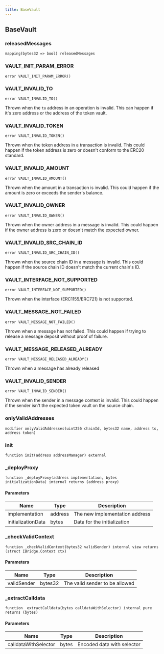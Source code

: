 ```yaml
---
title: BaseVault
---
```


## BaseVault

### releasedMessages

```solidity
mapping(bytes32 => bool) releasedMessages
```

### VAULT_INIT_PARAM_ERROR

```solidity
error VAULT_INIT_PARAM_ERROR()
```

### VAULT_INVALID_TO

```solidity
error VAULT_INVALID_TO()
```

Thrown when the `to` address in an operation is invalid.
This can happen if it's zero address or the address of the token vault.

### VAULT_INVALID_TOKEN

```solidity
error VAULT_INVALID_TOKEN()
```

Thrown when the token address in a transaction is invalid.
This could happen if the token address is zero or doesn't conform to the
ERC20 standard.

### VAULT_INVALID_AMOUNT

```solidity
error VAULT_INVALID_AMOUNT()
```

Thrown when the amount in a transaction is invalid.
This could happen if the amount is zero or exceeds the sender's balance.

### VAULT_INVALID_OWNER

```solidity
error VAULT_INVALID_OWNER()
```

Thrown when the owner address in a message is invalid.
This could happen if the owner address is zero or doesn't match the
expected owner.

### VAULT_INVALID_SRC_CHAIN_ID

```solidity
error VAULT_INVALID_SRC_CHAIN_ID()
```

Thrown when the source chain ID in a message is invalid.
This could happen if the source chain ID doesn't match the current
chain's ID.

### VAULT_INTERFACE_NOT_SUPPORTED

```solidity
error VAULT_INTERFACE_NOT_SUPPORTED()
```

Thrown when the interface (ERC1155/ERC721) is not supported.

### VAULT_MESSAGE_NOT_FAILED

```solidity
error VAULT_MESSAGE_NOT_FAILED()
```

Thrown when a message has not failed.
This could happen if trying to release a message deposit without proof of
failure.

### VAULT_MESSAGE_RELEASED_ALREADY

```solidity
error VAULT_MESSAGE_RELEASED_ALREADY()
```

Thrown when a message has already released

### VAULT_INVALID_SENDER

```solidity
error VAULT_INVALID_SENDER()
```

Thrown when the sender in a message context is invalid.
This could happen if the sender isn't the expected token vault on the
source chain.

### onlyValidAddresses

```solidity
modifier onlyValidAddresses(uint256 chainId, bytes32 name, address to, address token)
```

### init

```solidity
function init(address addressManager) external
```

### \_deployProxy

```solidity
function _deployProxy(address implementation, bytes initializationData) internal returns (address proxy)
```

#### Parameters

| Name               | Type    | Description                    |
| ------------------ | ------- | ------------------------------ |
| implementation     | address | The new implementation address |
| initializationData | bytes   | Data for the initialization    |

### \_checkValidContext

```solidity
function _checkValidContext(bytes32 validSender) internal view returns (struct IBridge.Context ctx)
```

#### Parameters

| Name        | Type    | Description                    |
| ----------- | ------- | ------------------------------ |
| validSender | bytes32 | The valid sender to be allowed |

### \_extractCalldata

```solidity
function _extractCalldata(bytes calldataWithSelector) internal pure returns (bytes)
```

#### Parameters

| Name                 | Type  | Description                |
| -------------------- | ----- | -------------------------- |
| calldataWithSelector | bytes | Encoded data with selector |

